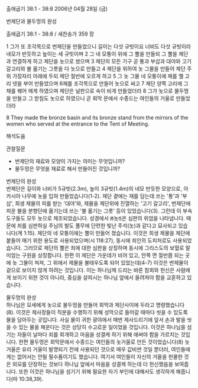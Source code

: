 출애굽기 38:1 - 38:8 
2006년 04월 28일 (금)

번제단과 물두멍의 완성



출애굽기 38:1 - 38:8 / 새찬송가 359 장


1 그가 또 조각목으로 번제단을 만들었으니 길이는 다섯 규빗이요 너비도 다섯 규빗이라 네모가 반듯하고 높이는 세 규빗이며 2 그 네 모퉁이 위에 그 뿔을 만들되 그 뿔을 제단과 연결하게 하고 제단을 놋으로 쌌으며 3 제단의 모든 기구 곧 통과 부삽과 대야와 고기 갈고리와 불 옮기는 그릇을 다 놋으로 만들고 4 제단을 위하여 놋 그물을 만들어 제단 주위 가장자리 아래에 두되 제단 절반에 오르게 하고 5 그 놋 그물 네 모퉁이에 채를 꿸 고리 넷을 부어 만들었으며 6채를 조각목으로 만들어 놋으로 싸고 7 제단 양쪽 고리에 그 채를 꿰어 메게 하였으며 제단은 널판으로 속이 비게 만들었더라 8 그가 놋으로 물두멍을 만들고 그 받침도 놋으로 하였으니 곧 회막 문에서 수종드는 여인들의 거울로 만들었더라  

8  They made the bronze basin and its bronze stand from the mirrors of the women who served at the entrance to the Tent of Meeting.

해석도움





관찰질문
- 번제단의 재료와 모양이 가지는 의미는 무엇입니까?
- 물두멍은 무엇을 재료로 해서 만들어진 것입니까? 

번제단의 완성  
번제단은 길이와 너비가 5규빗(2.3m), 높이 3규빗(1.4m)의 네모 반듯한 모양으로, 아카시아 나무에 놋을 입혀 만들었습니다(1-2). 제단 곁에는 재를 담는데 쓰는 '통'과 '부삽', 희생 제물의 피를 받는 '대야'와, 제물을 제단위에 진열하는 '고기 갈고리', 번제단에 피운 불을 분향단에 옮기는데 쓰는 '불 옮기는 그릇' 등이 있었습니다(3). 그런데 이 부속도구들도 모두 놋으로 제조되었습니다. 성경에서 ꡐ놋ꡑ은 심판의 위엄을 나타냅니다. 때문에 죄를 심판하실 주님의 발도 풀무에 단련한 빛난 주석(놋)과 같다고 묘사되고 있습니다(계 1:15). 제단의 네 모퉁이에는 뿔이 만들어 졌습니다. 이것은 희생 제물을 제단에 붙들어 매기 위한 용도로 사용되었으며(시 118:27), 동시에 죄인의 도피처로도 사용되었습니다. 그러므로 제단의 뿔은 죄에 대한 심판을 상징하며 동시에 그리스도의 보혈로 말미암는 구원을 상징합니다. 한편 이 제단은 가운데가 비어 있고, 안쪽 면 절반쯤 되는 곳에 놋 그물이 쳐져, 그 위에서 제물을 불태우도록 되어 있었는데(4-7) 이것은 번제물이 겉으로 보이지 않게 하려는 것입니다. 이는 하나님께 드리는 바른 참회와 헌신은 사람에게 보이기 위한 것이 아니라, 중심을 살피시는 하나님 앞에서 올려져야 함을 교훈하고 있습니다. 

물두멍의 완성  
하나님은 모세에게 놋으로 물두멍을 만들어 회막과 제단사이에 두라고 명령했습니다(8). 이것은 제사장들이 직분을 수행하기 위해 성막으로 들어갈 때마다 씻을 수 있도록 물을 담아두는 곳입니다. 사실 물이 귀한 광야에서 매번 제사드리기에 앞서 손과 발을 씻을 수 있는 물을 채운다는 것은 상당히 수고로운 일이었을 것입니다. 이것은 하나님을 섬기는 자들이 날마다 죄를 회개하고 마음을 성결케 하기 위해 애써야 함을 가르치는 것입니다. 한편 물두멍은 회막문에서 수종드는 여인들의 놋거울로 만든 것이었습니다(8) 놋거울은 유리 거울이 발명되기 전에 사용되던 것으로 매우 값비싼 것일 뿐더러, 여인들에게는 없어서는 안될 필수품이기도 했습니다. 여기서 여인들이 자신의 거울을 헌물한 것은 외모를 단장하는 것보다 하나님 앞에서 마음을 성결케 하는데 더 헌신했음을 보여줍니다. 또한 이것은 하나님을 섬기기 위해 필요한 자기 부인에 대해서도 생각하게 해줍니다(마 10:38,39).